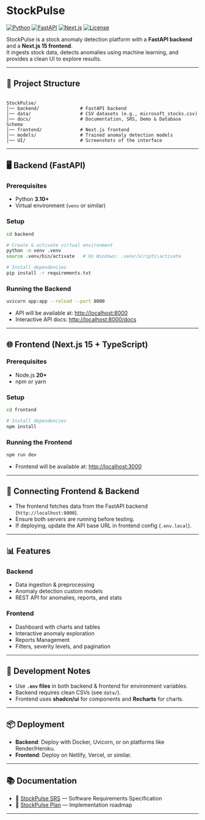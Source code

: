 # StockPulse

[![Python](https://img.shields.io/badge/Python-3.10+-blue.svg)](https://www.python.org/)
[![FastAPI](https://img.shields.io/badge/FastAPI-Backend-green.svg)](https://fastapi.tiangolo.com/)
[![Next.js](https://img.shields.io/badge/Next.js-Frontend-black.svg)](https://nextjs.org/)
[![License](https://img.shields.io/badge/License-MIT-blue.svg)](./LICENSE)

StockPulse is a stock anomaly detection platform with a **FastAPI backend** and a **Next.js 15 frontend**.  
It ingests stock data, detects anomalies using machine learning, and provides a clean UI to explore results.

---

## 🚀 Project Structure

```

StockPulse/
│── backend/               # FastAPI backend
│── data/                  # CSV datasets (e.g., microsoft_stocks.csv)
│── docs/                  # Documentation, SRS, Demo & Database Schema
│── frontend/              # Next.js frontend
│── models/                # Trained anomaly detection models
│── UI/                    # Screenshots of the interface

````

---

## 🖥️ Backend (FastAPI)

### Prerequisites
- Python **3.10+**
- Virtual environment (`venv` or similar)

### Setup
```bash
cd backend

# Create & activate virtual environment
python -m venv .venv
source .venv/bin/activate   # On Windows: .venv\Scripts\activate

# Install dependencies
pip install -r requirements.txt
````

### Running the Backend

```bash
uvicorn app:app --reload --port 8000
```

* API will be available at: [http://localhost:8000](http://localhost:8000)
* Interactive API docs: [http://localhost:8000/docs](http://localhost:8000/docs)

---

## 🌐 Frontend (Next.js 15 + TypeScript)

### Prerequisites

* Node.js **20+**
* npm or yarn

### Setup

```bash
cd frontend

# Install dependencies
npm install
```

### Running the Frontend

```bash
npm run dev
```

* Frontend will be available at: [http://localhost:3000](http://localhost:3000)

---

## 🔗 Connecting Frontend & Backend

* The frontend fetches data from the FastAPI backend (`http://localhost:8000`).
* Ensure both servers are running before testing.
* If deploying, update the API base URL in frontend config (`.env.local`).

---

## 📊 Features

### Backend

* Data ingestion & preprocessing
* Anomaly detection custom models
* REST API for anomalies, reports, and stats

### Frontend

* Dashboard with charts and tables
* Interactive anomaly exploration
* Reports Management
* Filters, severity levels, and pagination

---

## 🧪 Development Notes

* Use **`.env` files** in both backend & frontend for environment variables.
* Backend requires clean CSVs (see `data/`).
* Frontend uses **shadcn/ui** for components and **Recharts** for charts.

---

## 📦 Deployment

* **Backend**: Deploy with Docker, Uvicorn, or on platforms like Render/Heroku.
* **Frontend**: Deploy on Netlify, Vercel, or similar.

---

## 📚 Documentation

* 📄 [StockPulse SRS](./docs/StockPulse%20SRS.pdf) — Software Requirements Specification
* 📄 [StockPulse Plan](./docs/StockPulse.pdf) — Implementation roadmap

---
